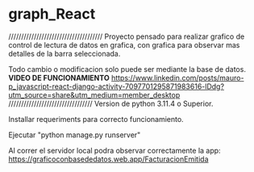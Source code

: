 # graph_React
/////////////////////////////////////
Proyecto pensado para realizar grafico de 
control de lectura de datos en grafica, con grafica para observar
mas detalles de la barra seleccionada.

Todo cambio o modificacion solo puede ser mediante la base de datos.
**VIDEO DE FUNCIONAMIENTO**
https://www.linkedin.com/posts/mauro-p_javascript-react-django-activity-7097701295871983616-lDdg?utm_source=share&utm_medium=member_desktop
/////////////////////////////////
Version de python 3.11.4 o Superior.


Installar requeriments para correcto funcionamiento.


Ejecutar "python manage.py runserver" 

Al correr el servidor local podra observar correctamente la app:
https://graficoconbasededatos.web.app/FacturacionEmitida
